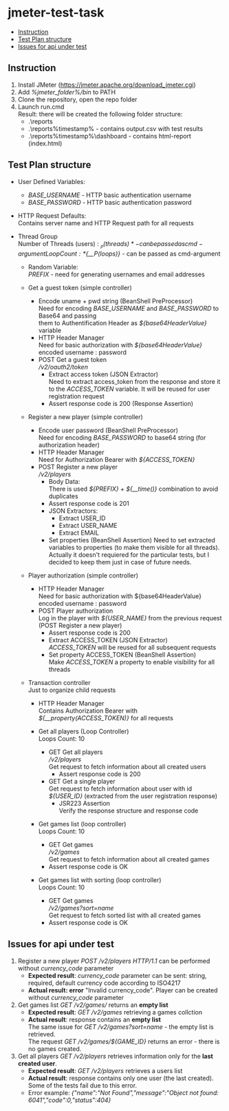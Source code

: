 # jmeter-test-task
- [Instruction](#instruction)
- [Test Plan structure](#test-plan-structure)
- [Issues for api under test](#issues-for-api-under-test)

## Instruction
1. Install JMeter (https://jmeter.apache.org/download_jmeter.cgi)
2. Add *%jmeter_folder%/bin* to PATH
3. Clone the repository, open the repo folder
4. Launch run.cmd  
Result: there will be created the following folder structure:
    - .\reports
    - .\reports\%timestamp% - contains output.csv with test results
    - .\reports\%timestamp%\dashboard - contains html-report (index.html)

## Test Plan structure
- User Defined Variables:  
    - *BASE_USERNAME* - HTTP basic authentication username  
    - *BASE_PASSWORD* - HTTP basic authentication password

- HTTP Request Defaults:  
    Contains server name and HTTP Request path for all requests

- Thread Group  
    Number of Threads (users) : *${__P(threads)}* - can be passed as cmd-argument  
    Loop Count:                 *${__P(loops)}*   - can be passed as cmd-argument  

    - Random Variable:  
        *PREFIX* - need for generating usernames and email addresses
    
    - Get a guest token (simple controller)
        - Encode uname + pwd string (BeanShell PreProcessor)  
            Need for encoding *BASE_USERNAME* and *BASE_PASSWORD* to Base64 and passing  
            them to Authentification Header as *${base64HeaderValue}* variable
        - HTTP Header Manager  
            Need for basic authorization with *${base64HeaderValue}* encoded username : password
        - POST Get a guest token  
            */v2/oauth2/token*  
            - Extract access token (JSON Extractor)  
                Need to extract access_token from the response and store it to the *ACCESS_TOKEN* variable. It will be reused for user registration request
            - Assert response code is 200 (Response Assertion)  
  
    - Register a new player (simple controller)
        - Encode user password (BeanShell PreProcessor)  
            Need for encoding *BASE_PASSWORD* to base64 string (for authorization header)
        - HTTP Header Manager  
            Need for Authorization Bearer with *${ACCESS_TOKEN}*
        - POST Register a new player  
            */v2/players*  
            - Body Data:  
                There is used *${PREFIX} + ${__time()}* combination to avoid duplicates
            - Assert response code is 201
            - JSON Extractors: 
                - Extract USER_ID
                - Extract USER_NAME
                - Extract EMAIL
            - Set properties (BeanShell Assertion) 
                Need to set extracted variables to properties (to make them visible for all threads).  
                Actually it doesn't requiered for the particular tests, but I decided to keep them just in case of future needs.

    - Player authorization (simple controller)
        - HTTP Header Manager  
            Need for basic authorization with ${base64HeaderValue} encoded username : password
        - POST Player authorization  
            Log in the player with *${USER_NAME}* from the previous request (POST Register a new player)
            - Assert response code is 200
            - Extract ACCESS_TOKEN (JSON Extractor)  
                *ACCESS_TOKEN* will be reused for all subsequent requests
            - Set property ACCESS_TOKEN (BeanShell Assertion)  
                Make *ACCESS_TOKEN* a property to enable visibility for all threads

    - Transaction controller  
        Just to organize child requests
        - HTTP Header Manager  
            Contains Authorization Bearer with *${__property(ACCESS_TOKEN)}* for all requests

        - Get all players (Loop Controller)  
            Loops Count: 10  
            - GET Get all players  
                */v2/players*  
                Get request to fetch information about all created users
                - Assert response code is 200
            - GET Get a single player  
                Get request to fetch information about user with id *${USER_ID}* (extracted from the user registration response)
                - JSR223 Assertion  
                    Verify the response structure and response code
                    
        - Get games list (loop controller)  
            Loops Count: 10  
            - GET Get games  
                */v2/games*  
                Get request to fetch information about all created games  
            - Assert response code is OK  
        - Get games list with sorting (loop controller)  
            Loops Count: 10  
            - GET Get games  
                */v2/games?sort=name*  
                Get request to fetch sorted list with all created games  
            - Assert response code is OK  

## Issues for api under test
1. Register a new player *POST /v2/players HTTP/1.1* can be performed without *currency_code* parameter  
    - **Expected result**: *currency_code* parameter can be sent: string, required, default currency code according to ISO4217
    - **Actual result: error** "Invalid currency_code". Player can be created without *currency_code* parameter
2. Get games list *GET /v2/games/* returns an **empty list**  
    - **Expected result**: *GET /v2/games* retrieving a games collction
    - **Actual result**: response contains an **empty list**  
    The same issue for *GET /v2/games?sort=name* - the empty list is retrieved.     
    The request *GET /v2/games/${GAME_ID}* returns an error - there is no games created.   
3. Get all players *GET /v2/players* retrieves information only for the **last created user**.
    - **Expected result**: *GET /v2/players* retrieves a users list
    - **Actual result**: response contains only one user (the last created). Some of the tests fail due to this error.
    - Error example: *{"name":"Not Found","message":"Object not found: 6041","code":0,"status":404}*
    